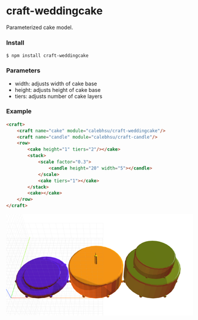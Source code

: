 # craft-weddingcake

Parameterized cake model.

### Install
    $ npm install craft-weddingcake
 
### Parameters
- width: adjusts width of cake base
- height: adjusts height of cake base
- tiers: adjusts number of cake layers

### Example
```html
<craft>
    <craft name="cake" module="calebhsu/craft-weddingcake"/>
    <craft name="candle" module="calebhsu/craft-candle"/>
    <row>
        <cake height="1" tiers="2"/></cake>
        <stack>
            <scale factor="0.3">
                <candle height="20" width="5"></candle>
            </scale>
            <cake tiers="1"></cake>
        </stack>
        <cake></cake>
    </row>
</craft>
```

![example](example.png)

